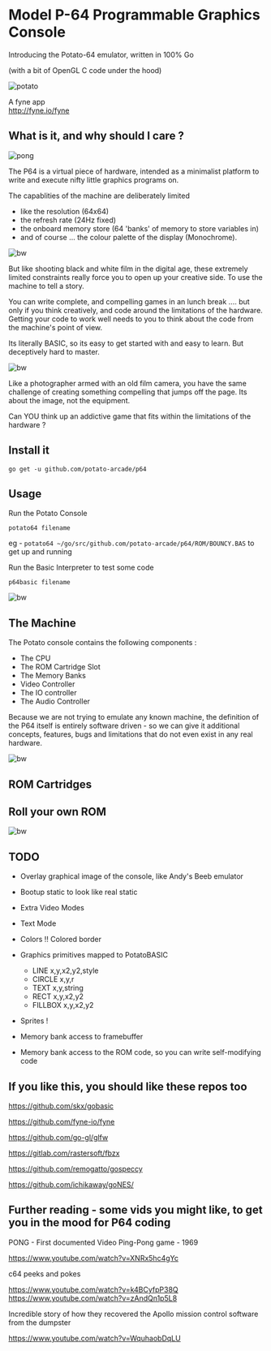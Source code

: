 # Model P-64 Programmable Graphics Console

Introducing the Potato-64 emulator, written in 100% Go

(with a bit of OpenGL C code under the hood)


![potato](potato.jpg)

A fyne app  
http://fyne.io/fyne

## What is it, and why should I care ?

![pong](pong.gif)

The P64 is a virtual piece of hardware, intended as a minimalist platform to write and execute nifty little graphics programs on.

The capablities of the machine are deliberately limited 

- like the resolution (64x64)
- the refresh rate (24Hz fixed)
- the onboard memory store (64 'banks' of memory to store variables in)
- and of course ... the colour palette of the display  (Monochrome).

![bw](bw/bw2.jpg)

But like shooting black and white film in the digital age, these extremely limited constraints really force you to open up your creative side. To use the machine to tell a story.


You can write complete, and compelling games in an lunch break ....  but only if you think creatively, and code around the limitations of the hardware.  Getting your code to work well needs to you to think about the code from the machine's point of view.


Its literally BASIC, so its easy to get started with and easy to learn. But deceptively hard to master. 

![bw](bw/bw6.jpg)

Like a photographer armed with an old film camera, you have the same challenge of creating something compelling that jumps off the page. Its about the image, not the equipment.


Can YOU think up an addictive game that fits within the limitations of the hardware ?


## Install it

```
go get -u github.com/potato-arcade/p64
```

## Usage

Run the Potato Console

```
potato64 filename
```

eg - `potato64 ~/go/src/github.com/potato-arcade/p64/ROM/BOUNCY.BAS` to get up and running


Run the Basic Interpreter to test some code
```
p64basic filename
```


![bw](bw/bw7.jpg)

## The Machine

The Potato console contains the following components :

- The CPU
- The ROM Cartridge Slot
- The Memory Banks
- Video Controller
- The IO controller
- The Audio Controller

Because we are not trying to emulate any known machine, the definition of the P64 itself is entirely software driven - so we can give it additional concepts, features, bugs and limitations that do not even exist in any real hardware.

![bw](bw/bw4.jpg)

## ROM Cartridges

## Roll your own ROM

![bw](bw/bw3.jpg)

## TODO

- Overlay graphical image of the console, like Andy's Beeb emulator

- Bootup static to look like real static

- Extra Video Modes

- Text Mode

- Colors !!  Colored border

- Graphics primitives mapped to PotatoBASIC
    - LINE x,y,x2,y2,style
    - CIRCLE x,y,r
    - TEXT x,y,string
    - RECT x,y,x2,y2
    - FILLBOX x,y,x2,y2

- Sprites !

- Memory bank access to framebuffer

- Memory bank access to the ROM code, so you can write self-modifying code

## If you like this, you should like these repos too

https://github.com/skx/gobasic

https://github.com/fyne-io/fyne

https://github.com/go-gl/glfw

https://gitlab.com/rastersoft/fbzx

https://github.com/remogatto/gospeccy

https://github.com/ichikaway/goNES/


## Further reading - some vids you might like, to get you in the mood for P64 coding

PONG - First documented Video Ping-Pong game - 1969

https://www.youtube.com/watch?v=XNRx5hc4gYc


c64 peeks and pokes

https://www.youtube.com/watch?v=k4BCyfpP38Q
https://www.youtube.com/watch?v=zAndQn1p5L8


Incredible story of how they recovered the Apollo mission control software from the dumpster

https://www.youtube.com/watch?v=WquhaobDqLU
